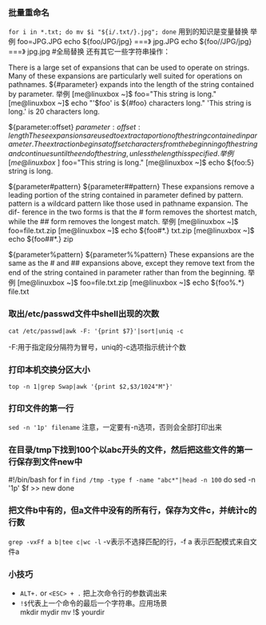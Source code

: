 ### 批量重命名
`for i in *.txt; do mv $i "${i/.txt/}.jpg"; done`
用到的知识是变量替换
	举例
	foo=JPG.JPG
	echo ${foo/JPG/jpg}  ===》  jpg.JPG
	echo ${foo//JPG/jpg} ===》 jpg.jpg  #全局替换
还有其它一些字符串操作：

There is a large set of expansions that can be used to operate on strings. Many of these
expansions are particularly well suited for operations on pathnames.
${#parameter}   expands into the length of the string contained by parameter.
	举例
	[me@linuxbox ~]$ foo="This string is long."
	[me@linuxbox ~]$ echo "'$foo' is ${#foo} characters long."
	'This string is long.' is 20 characters long.

${parameter:offset}
${parameter:offset:length}
These expansions are used to extract a portion of the string contained in parameter. The
extraction begins at offset characters from the beginning of the string and continues until
the end of the string, unless the length is specified.
	举例
	[me@linuxbox ~]$ foo="This string is long."
	[me@linuxbox ~]$ echo ${foo:5}
	string is long.

${parameter#pattern}
${parameter##pattern}
These expansions remove a leading portion of the string contained in parameter defined
by pattern. pattern is a wildcard pattern like those used in pathname expansion. The dif-
ference in the two forms is that the # form removes the shortest match, while the ## form
removes the longest match.
	举例
	[me@linuxbox ~]$ foo=file.txt.zip
	[me@linuxbox ~]$ echo ${foo#*.}
	txt.zip
	[me@linuxbox ~]$ echo ${foo##*.}
	zip

${parameter%pattern}
${parameter%%pattern}
These expansions are the same as the # and ## expansions above, except they remove
text from the end of the string contained in parameter rather than from the beginning.
	举例
	[me@linuxbox ~]$ foo=file.txt.zip
	[me@linuxbox ~]$ echo ${foo%.*}
	file.txt
### 取出/etc/passwd文件中shell出现的次数
`cat /etc/passwd|awk -F: '{print $7}'|sort|uniq -c`

-F:用于指定段分隔符为冒号，uniq的-c选项指示统计个数
### 打印本机交换分区大小
`top -n 1|grep Swap|awk '{print $2,$3/1024"M"}'`
### 打印文件的第一行
`sed -n '1p' filename`
注意，一定要有-n选项，否则会全部打印出来
### 在目录/tmp下找到100个以abc开头的文件，然后把这些文件的第一行保存到文件new中
#!/bin/bash
	for f in `find /tmp -type f -name "abc*"|head -n 100`
	do
	sed -n '1p' $f >> new
	done
### 把文件b中有的，但a文件中没有的所有行，保存为文件c，并统计c的行数
`grep -vxFf a b|tee c|wc -l`
-v表示不选择匹配的行，-f a 表示匹配模式来自文件a
### 小技巧
- `ALT+.` or `<ESC> + .`  把上次命令行的参数调出来
- `!$`代表上一个命令的最后一个字符串。应用场景     
	mkdir mydir
	mv !$ yourdir


